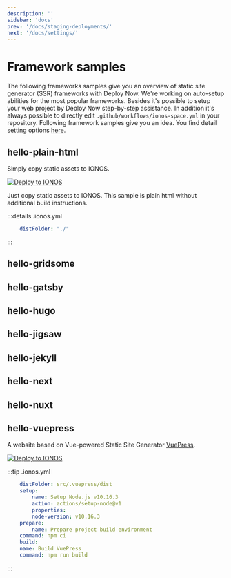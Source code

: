 ```yaml
---
description: ''
sidebar: 'docs'
prev: '/docs/staging-deployments/'
next: '/docs/settings/'
---
```


# Framework samples

The following frameworks samples give you an overview of static site generator (SSR) frameworks with Deploy Now. We're working on auto-setup abilities for the most popular frameworks. Besides it's possible to setup your web project by Deploy Now step-by-step assistance. In addition it's always possible to directly edit `.github/workflows/ionos-space.yml` in your repository. Following framework samples give you an idea. You find detail setting options [here](/docs/settings/).

## hello-plain-html

Simply copy static assets to IONOS. 

[![Deploy to IONOS](https://images.ionos.space/deploy-now-icons/deploy-to-ionos-btn.svg)](https://ionos.space/setup?repo=https://github.com/ionos-deploy-now/hello-plain-html)
[<icon-base name="GitHub" view-box="0 0 25 25" color="black"><icon-github/></icon-base>](https://github.com/ionos-deploy-now/hello-plain-html)

Just copy static assets to IONOS. This sample is plain html without additional build instructions.

:::details .ionos.yml
``` yml
    distFolder: "./"
```
:::

## hello-gridsome

## hello-gatsby

## hello-hugo

## hello-jigsaw

## hello-jekyll

## hello-next

## hello-nuxt

## hello-vuepress

A website based on Vue-powered Static Site Generator [VuePress](https://vuepress.vuejs.org/).

[![Deploy to IONOS](https://images.ionos.space/deploy-now-icons/deploy-to-ionos-btn.svg)](https://ionos.space/setup?repo=https://github.com/ionos-deploy-now/hello-vuepress)
[<icon-base name="GitHub" view-box="0 0 25 25" color="black"><icon-github/></icon-base>](https://github.com/ionos-deploy-now/hello-vuepress)

:::tip .ionos.yml
``` yml
    distFolder: src/.vuepress/dist
    setup:
        name: Setup Node.js v10.16.3
        action: actions/setup-node@v1
        properties:
        node-version: v10.16.3
    prepare:
        name: Prepare project build environment
    command: npm ci
    build:
    name: Build VuePress
    command: npm run build
```
:::